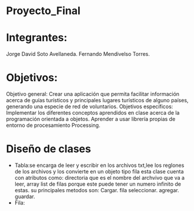 # Proyecto_Final
# Integrantes:
Jorge David Soto Avellaneda.
Fernando Mendivelso Torres.
# Objetivos:
Objetivo general: Crear una aplicación que permita facilitar información acerca de guías turísticos y principales lugares turísticos de alguno países, generando una especie de red de voluntarios.
Objetivos específicos:
Implementar los diferentes conceptos aprendidos en clase acerca  de la programación orientada a objetos.
Aprender a usar librería propias de entorno de procesamiento Processing.
# Diseño de clases
- Tabla:se encarga de leer y escribir en los archivos txt,lee los reglones de los archivos y los convierte en un objeto tipo fila 
esta clase cuenta con atributos como: directoria que es el nombre del archvivo que va a leer, array list de filas porque este puede tener un numero infinito de estas.
su principales metodos son:
Cargar.
fila seleccionar.
agregar.
guardar.
- Fila:




